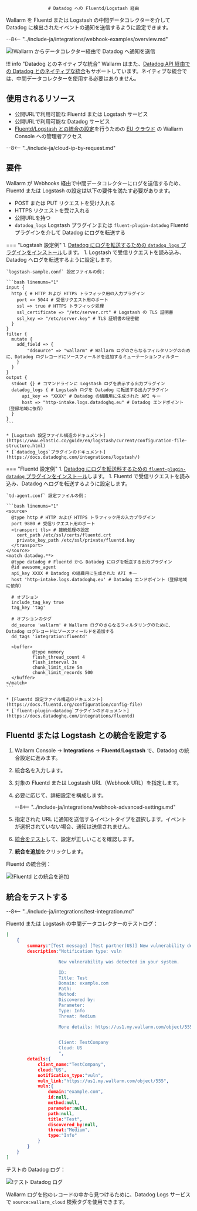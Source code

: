 					# Datadog への Fluentd/Logstash 経由

Wallarm を Fluentd または Logstash の中間データコレクターを介して Datadog に検出されたイベントの通知を送信するように設定できます。

--8<-- "../include-ja/integrations/webhook-examples/overview.md"

![!Wallarm からデータコレクター経由で Datadog へ通知を送信](../../../../images/user-guides/settings/integrations/wallarm-log-collector-datadog.png)

!!! info "Datadog とのネイティブな統合"
    Wallarm はまた、[Datadog API 経由での Datadog とのネイティブな統合](../datadog.md)もサポートしています。ネイティブな統合では、中間データコレクターを使用する必要はありません。

## 使用されるリソース

* 公開URLで利用可能な Fluentd または Logstash サービス
* 公開URLで利用可能な Datadog サービス
* [Fluentd/Logstash との統合の設定](#fluentd-or-logstash-との統合を設定する)を行うための [EU クラウド](https://my.wallarm.com) の Wallarm Console への管理者アクセス

--8<-- "../include-ja/cloud-ip-by-request.md"

## 要件

Wallarm が Webhooks 経由で中間データコレクターにログを送信するため、Fluentd または Logstash の設定は以下の要件を満たす必要があります。

* POST または PUT リクエストを受け入れる
* HTTPS リクエストを受け入れる
* 公開URLを持つ
* `datadog_logs` Logstash プラグインまたは `fluent-plugin-datadog` Fluentd プラグインを介して Datadog にログを転送する

=== "Logstash 設定例"
    1. [Datadog にログを転送するための `datadog_logs` プラグインをインストール](https://github.com/DataDog/logstash-output-datadog_logs#how-to-install-it)します。
    1. Logstash で受信リクエストを読み込み、Datadog へログを転送するように設定します。

    `logstash-sample.conf` 設定ファイルの例：

    ```bash linenums="1"
    input {
      http { # HTTP および HTTPS トラフィック用の入力プラグイン
        port => 5044 # 受信リクエスト用のポート
        ssl => true # HTTPS トラフィック処理
        ssl_certificate => "/etc/server.crt" # Logstash の TLS 証明書
        ssl_key => "/etc/server.key" # TLS 証明書の秘密鍵
      }
    }
    filter {
      mutate {
        add_field => {
            "ddsource" => "wallarm" # Wallarm ログのさらなるフィルタリングのために、Datadog ログレコードにソースフィールドを追加するミューテーションフィルター
        }
      }
    }
    output {
      stdout {} # コマンドラインに Logstash ログを表示する出力プラグイン
      datadog_logs { # Logstash ログを Datadog に転送する出力プラグイン
          api_key => "XXXX" # Datadog の組織用に生成された API キー
          host => "http-intake.logs.datadoghq.eu" # Datadog エンドポイント（登録地域に依存）
      }
    }
    ```

    * [Logstash 設定ファイル構造のドキュメント](https://www.elastic.co/guide/en/logstash/current/configuration-file-structure.html)
    * [`datadog_logs`プラグインのドキュメント](https://docs.datadoghq.com/integrations/logstash/)
=== "Fluentd 設定例"
    1. [Datadog にログを転送料するための `fluent-plugin-datadog` プラグインをインストール](https://github.com/DataDog/fluent-plugin-datadog#pre-requirements)します。
    1. Fluentd で受信リクエストを読み込み、Datadog へログを転送するように設定します。

    `td-agent.conf` 設定ファイルの例：

    ```bash linenums="1"
    <source>
      @type http # HTTP および HTTPS トラフィック用の入力プラグイン
      port 9880 # 受信リクエスト用のポート
      <transport tls> # 接続処理の設定
        cert_path /etc/ssl/certs/fluentd.crt
        private_key_path /etc/ssl/private/fluentd.key
      </transport>
    </source>
    <match datadog.**>
      @type datadog # Fluentd から Datadog にログを転送する出力プラグイン
      @id awesome_agent
      api_key XXXX # Datadog の組織用に生成された API キー
      host 'http-intake.logs.datadoghq.eu' # Datadog エンドポイント（登録地域に依存）
    
      # オプション
      include_tag_key true
      tag_key 'tag'
    
      # オプションのタグ
      dd_source 'wallarm' # Wallarm ログのさらなるフィルタリングのために、Datadog ログレコードにソースフィールドを追加する
      dd_tags 'integration:fluentd'
    
      <buffer>
              @type memory
              flush_thread_count 4
              flush_interval 3s
              chunk_limit_size 5m
              chunk_limit_records 500
      </buffer>
    </match>
    ```

    * [Fluentd 設定ファイル構造のドキュメント](https://docs.fluentd.org/configuration/config-file)
    * [`fluent-plugin-datadog`プラグインのドキュメント](https://docs.datadoghq.com/integrations/fluentd)

## Fluentd または Logstash との統合を設定する

1. Wallarm Console → **Integrations** → **Fluentd**/**Logstash** で、Datadog の統合設定に進みます。
1. 統合名を入力します。
1. 対象の Fluentd または Logstash URL（Webhook URL）を指定します。
1. 必要に応じて、詳細設定を構成します。

    --8<-- "../include-ja/integrations/webhook-advanced-settings.md"
1. 指定された URL に通知を送信するイベントタイプを選択します。イベントが選択されていない場合、通知は送信されません。
1. [統合をテスト](#統合をテストする)して、設定が正しいことを確認します。
1. **統合を追加**をクリックします。

Fluentd の統合例：

![!Fluentd との統合を追加](../../../../images/user-guides/settings/integrations/add-fluentd-integration.png)

## 統合をテストする

--8<-- "../include-ja/integrations/test-integration.md"

Fluentd または Logstash の中間データコレクターのテストログ：

```json
[
    {
        summary:"[Test message] [Test partner(US)] New vulnerability detected",
        description:"Notification type: vuln

                    New vulnerability was detected in your system.

                    ID: 
                    Title: Test
                    Domain: example.com
                    Path: 
                    Method: 
                    Discovered by: 
                    Parameter: 
                    Type: Info
                    Threat: Medium

                    More details: https://us1.my.wallarm.com/object/555


                    Client: TestCompany
                    Cloud: US
                    ",
        details:{
            client_name:"TestCompany",
            cloud:"US",
            notification_type:"vuln",
            vuln_link:"https://us1.my.wallarm.com/object/555",
            vuln:{
                domain:"example.com",
                id:null,
                method:null,
                parameter:null,
                path:null,
                title:"Test",
                discovered_by:null,
                threat:"Medium",
                type:"Info"
            }
        }
    }
]
```

テストの Datadog ログ：

![!テスト Datadog ログ](../../../../images/user-guides/settings/integrations/test-datadog-vuln-detected.png)

Wallarm ログを他のレコードの中から見つけるために、Datadog Logs サービスで `source:wallarm_cloud` 検索タグを使用できます。